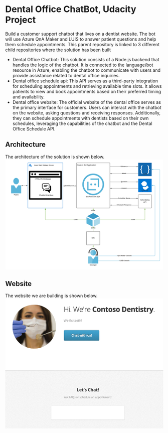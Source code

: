 # Dental Office ChatBot, Udacity Project

Build a customer support chatbot that lives on a dentist website. The bot will use Azure QnA Maker and LUIS to answer patient questions and help them schedule appointments.
This parent repository is linked to 3 different child repositories where the solution has been built

- Dental Office Chatbot: This solution consists of a Node.js backend that handles the logic of the chatbot. It is connected to the language/bot resource in Azure, enabling the chatbot to communicate with users and provide assistance related to dental office inquiries.
- Dental office schedule api: This API serves as a third-party integration for scheduling appointments and retrieving available time slots. It allows patients to view and book appointments based on their preferred timing and availability.
- Dental office website: The official website of the dental office serves as the primary interface for customers. Users can interact with the chatbot on the website, asking questions and receiving responses. Additionally, they can schedule appointments with dentists based on their own schedules, leveraging the capabilities of the chatbot and the Dental Office Schedule API.

## Architecture

The architecture of the solution is shown below.
<img src="dentistbot.png" alt="Alt Text" width="800">

## Website

The website we are building is shown below.
<img src="website.png" alt="Alt Text" width="800">
